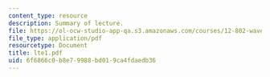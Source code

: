 ```yaml
---
content_type: resource
description: Summary of lecture.
file: https://ol-ocw-studio-app-qa.s3.amazonaws.com/courses/12-802-wave-motions-in-the-ocean-and-atmosphere-spring-2004/6f6866c0b8e79988bd019ca4fdaedb36_lte1.pdf
file_type: application/pdf
resourcetype: Document
title: lte1.pdf
uid: 6f6866c0-b8e7-9988-bd01-9ca4fdaedb36
---
```


